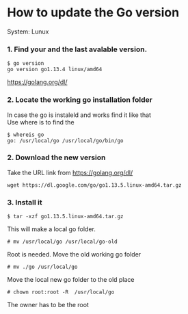 # How to update the Go version

System: Lunux

### 1. Find your and the last avalable version. 

```
$ go version
go version go1.13.4 linux/amd64
```
https://golang.org/dl/

### 2. Locate the working go installation folder
In case the go is instaleld and works find it like that  
Use where is to find the 
```
$ whereis go
go: /usr/local/go /usr/local/go/bin/go
```
### 2. Download the new version

Take the URL link from https://golang.org/dl/
```
wget https://dl.google.com/go/go1.13.5.linux-amd64.tar.gz
```

### 3. Install it
```
$ tar -xzf go1.13.5.linux-amd64.tar.gz
```
This will make a local go folder.

```
# mv /usr/local/go /usr/local/go-old
```
Root is needed. Move the old working go folder

```
# mv ./go /usr/local/go
```
Move the local new go folder to the old place

```
# chown root:root -R  /usr/local/go
```
The owner has to be the root

